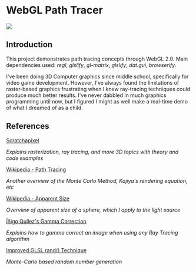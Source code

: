 # WebGL Path Tracer

![](https://cdn.discordapp.com/attachments/692519039490326608/715344184633983056/unknown.png)

## Introduction

This project demonstrates path tracing concepts through WebGL 2.0.
Main dependencies used: *regl*, *glslify*, *gl-matrix*, *glslify*, *dat.gui*, *browserify*.

I've been doing 3D Computer graphics since middle school, specifically for video game development. However, I've always found the limitations of raster-based graphics frustrating when I knew ray-tracing techniques could produce much better results. I've never dabbled in much graphics programming until now, but I figured I might as well make a real-time demo of what I dreamed of as a child.


## References

[Scratchapixel](https://www.scratchapixel.com/)

_Explains rasterization, ray tracing, and more 3D topics with theory and code examples_

  

[Wikipedia - Path Tracing](https://en.wikipedia.org/wiki/Path_tracing)

_Another overview of the Monte Carlo Method, Kajiya's rendering equation, etc_

  

[Wikipedia - Apparent Size](https://en.wikipedia.org/wiki/Angular_diameter)

_Overview of apparent size of a sphere, which I apply to the light source_

  

[Íñigo Quílez's Gamma Correction](http://iquilezles.org/www/articles/outdoorslighting/outdoorslighting.htm)

_Explains how to gamma correct an image when using any Ray Tracing algorithm_

  

[Improved GLSL rand() Technique](http://byteblacksmith.com/improvements-to-the-canonical-one-liner-glsl-rand-for-opengl-es-2-0/)

_Monte-Carlo based random number generation_